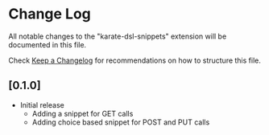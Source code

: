 # Change Log
All notable changes to the "karate-dsl-snippets" extension will be documented in this file.

Check [Keep a Changelog](http://keepachangelog.com/) for recommendations on how to structure this file.

## [0.1.0]
- Initial release
    - Adding a snippet for GET calls
    - Adding choice based snippet for POST and PUT calls